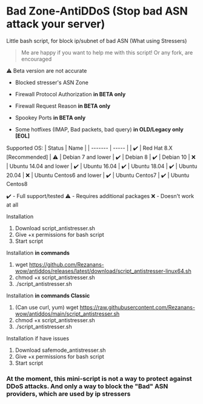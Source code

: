 # Bad Zone-AntiDDoS (Stop bad ASN attack your server)
Little bash script, for block ip/subnet of bad ASN (What using Stressers)
> Me are happy if you want to help me with this script! Or any fork, are encouraged

⚠️ Beta version are not accurate

* Blocked stresser's ASN Zone
* Firewall Protocol Authorization <b>in BETA only</b>
* Firewall Request Reason <b>in BETA only</b>
* Spookey Ports <b>in BETA only</b>

* Some hotfixes (IMAP, Bad packets, bad query) <b>in OLD/Legacy only [EOL]</b>

Supported OS:
| Status | Name |
| ------- | ----- |
| ✔️ | Red Hat 8.X [Recommended]
| ⚠️ | Debian 7 and lower 
| ✔️ | Debian 8 
| ✔️ | Debian 10 
| ❌ | Ubuntu 14.04 and lower
| ✔️ | Ubuntu 16.04
| ✔️ | Ubuntu 18.04
| ✔️ | Ubuntu 20.04
| ❌ | Ubuntu Centos6 and lower
| ✔️ | Ubuntu Centos7
| ✔️ | Ubuntu Centos8

 ✔️ - Full support/tested
 ⚠️ - Requires additional packages
 ❌ - Doesn't work at all

Installation
1. Download script_antistresser.sh 
2. Give +x permissions for bash script
3. Start script

Installation <b>in commands</b>
1. wget https://github.com/Rezanans-wow/antiddos/releases/latest/download/script_antistresser-linux64.sh
2. chmod +x script_antistresser.sh
3. ./script_antistresser.sh

Installation <b>in commands Classic</b>
1. (Can use curl, yum) wget https://raw.githubusercontent.com/Rezanans-wow/antiddos/main/script_antistresser.sh
2. chmod +x script_antistresser.sh
3. ./script_antistresser.sh

Installation if have issues
1. Download safemode_antistresser.sh
2. Give +x permissions for bash script
3. Start script

<h3>At the moment, this mini-script is not a way to protect against DDoS attacks. And only a way to block the "Bad" ASN providers, which are used by ip stressers</h3>
